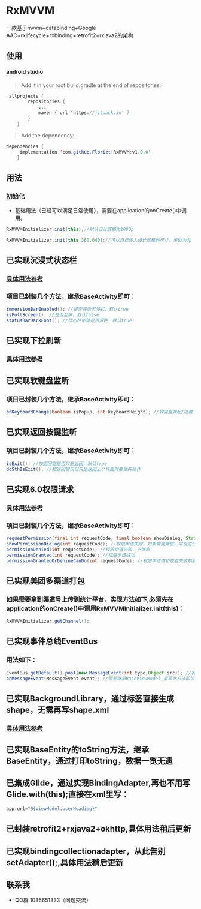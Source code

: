 # RxMVVM
一款基于mvvm+databinding+Google AAC+rxlifecycle+rxbinding+retrofit2+rxjava2的架构

## 使用
#### android studio
> Add it in your root build.gradle at the end of repositories:
```java
 allprojects {
		repositories {
 			...
			maven { url 'https://jitpack.io' }
 		}
 	}
```
> Add the dependency:
```java
dependencies {
	 implementation 'com.github.Florizt:RxMVVM:v1.0.0'
	}
```

## 用法
### 初始化
- 基础用法（已经可以满足日常使用），需要在application的onCreate()中调用。

```java
RxMVVMInitializer.init(this);//默认设计底稿为1080p

RxMVVMInitializer.init(this,360,640);//可以自己传入设计底稿的尺寸，单位为dp
```


## 已实现沉浸式状态栏
### [具体用法参考](https://github.com/Florizt/ImmersionBar)
### 项目已封装几个方法，继承BaseActivity即可：
 ```java
immersionBarEnabled(); //是否开启沉浸式，默认true
isFullScreen(); //是否全屏，默认false
statusBarDarkFont(); //状态栏字体是否深色，默认true
 ```


## 已实现下拉刷新
### [具体用法参考](https://github.com/scwang90/SmartRefreshLayout)

## 已实现软键盘监听
### 项目已封装几个方法，继承BaseActivity即可：
```java
onKeyboardChange(boolean isPopup, int keyboardHeight); //软键盘弹起/隐藏
```

## 已实现返回按键监听
### 项目已封装几个方法，继承BaseActivity即可：
```java
isExit(); //按返回键是否只是返回，默认true
doSthIsExit(); //按返回键仅仅只是返回上个界面时要做的操作
```

## 已实现6.0权限请求
### [具体用法参考](https://github.com/tbruyelle/RxPermissions)
### 项目已封装几个方法，继承BaseActivity即可：
```java
requestPermission(final int requestCode, final boolean showDialog, String... permissions); //请求权限
showPermissionDialog(int requestCode); //权限申请失败，如果需要弹窗，实现这个
permissionDenied(int requestCode); //权限申请失败，不弹窗
permissionGranted(int requestCode); //权限申请成功
permissionGrantedOrDenineCanDo(int requestCode); //权限申请成功或者失败都要执行
```

## 已实现美团多渠道打包
### 如果需要拿到渠道号上传到统计平台，实现方法如下,必须先在application的onCreate()中调用RxMVVMInitializer.init(this)：
```java
RxMVVMInitializer.getChannel();
```

## 已实现事件总线EventBus
### 用法如下：
```java
EventBus.getDefault().post(new MessageEvent(int type,Object src)); //发送
onMessageEvent(MessageEvent event); //需要继承BaseViewModel,重写此方法即可
```

## 已实现BackgroundLibrary，通过标签直接生成shape，无需再写shape.xml
### [具体用法参考](https://github.com/JavaNoober/BackgroundLibrary)

## 已实现BaseEntity的toString方法，继承BaseEntity，通过打印toString，数据一览无遗

## 已集成Glide，通过实现BindingAdapter,再也不用写Glide.with(this);直接在xml里写：
```java
app:url="@{viewModel.userHeadimg}"
```

## 已封装retrofit2+rxjava2+okhttp,具体用法稍后更新

## 已实现bindingcollectionadapter，从此告别setAdapter();,具体用法稍后更新


## 联系我 ##
- QQ群 1036651333（问题交流）














